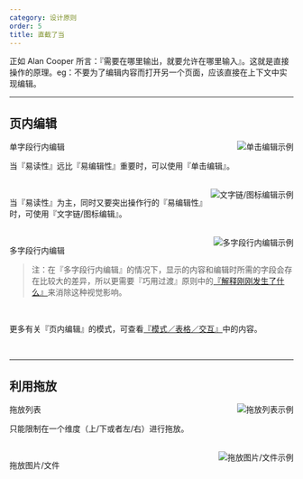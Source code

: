 ```yaml
---
category: 设计原则
order: 5
title: 直截了当
---
```


正如 Alan Cooper 所言：『需要在哪里输出，就要允许在哪里输入』。这就是直接操作的原理。eg：不要为了编辑内容而打开另一个页面，应该直接在上下文中实现编辑。

---

## 页内编辑

<img class="preview-img" align="right" alt="单击编辑示例" description="状态一：普通的浏览模式，不区分可编辑行和不可编辑行；<br>状态二：鼠标悬停时，『指针』变为『手型』，编辑区域底色变黄，出现『Tooltips』提示单击编辑；<br>状态三：鼠标点击后，出现『输入框』、『确定』、『取消』表单元素，同时光标定位在『输入框』中。" src="https://os.alipayobjects.com/rmsportal/PmVuUUKeamHdveT.png">

单字段行内编辑

当『易读性』远比『易编辑性』重要时，可以使用『单击编辑』。

<br>

<img class="preview-img" align="right" alt="文字链/图标编辑示例" description="状态一：在可编辑行附近出现文字链/图标；<br>状态二：鼠标点击『编辑』后，出现『输入框』、『确定』、『取消』表单元素，同时光标定位在『输入框』中。" src="https://os.alipayobjects.com/rmsportal/ZmRlahliUbCurhu.png">

当『易读性』为主，同时又要突出操作行的『易编辑性』时，可使用『文字链/图标编辑』。

<br>

<img class="preview-img" align="right" alt="多字段行内编辑示例" description="编辑模式在不破坏整体性的前提下，可扩大空间，以便放下『输入框』等表单元素；其中，在 Table 中进行编辑模式切换时，需要保证每列的不跳动。" src="https://os.alipayobjects.com/rmsportal/hGXGErepBnrwqzj.png">

多字段行内编辑

>注：在『多字段行内编辑』的情况下，显示的内容和编辑时所需的字段会存在比较大的差异，所以更需要『巧用过渡』原则中的[『解释刚刚发生了什么』](../docs/spec/transition#解释刚刚发生了什么)来消除这种视觉影响。

<br>

更多有关『页内编辑』的模式，可查看[『模式／表格／交互』](/docs/pattern/table#模块编辑)中的内容。

<br>

---

## 利用拖放

<img class="preview-img" align="right" alt="拖放列表示例" description="状态一：鼠标悬停该行时，出现可移动的『图标』；<br>状态二：鼠标悬停在该『图标』时，指针变为『手型』，点击即可进行拖动；<br>状态三：拖动到可放置区块，出现蓝色描边，告知用户该区块可放置该对象。" src="https://os.alipayobjects.com/rmsportal/DjMFcqSxZrulbGF.png">

拖放列表

只能限制在一个维度（上/下或者左/右）进行拖放。

<br>

<img class="preview-img" align="right" alt="拖放图片/文件示例" src="https://os.alipayobjects.com/rmsportal/KVhqdSoLUjXPXuN.png">

拖放图片/文件

<br>
